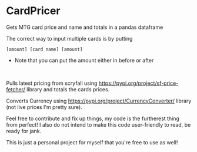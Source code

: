 # CardPricer
Gets MTG card price and name and totals in a pandas dataframe

The correct way to input multiple cards is by putting

```[amount] [card name] [amount]```

 - Note that you can put the amount either in before or after

   <br>

Pulls latest pricing from scryfall using https://pypi.org/project/sf-price-fetcher/ library and totals the cards prices.

Converts Currency using https://pypi.org/project/CurrencyConverter/ library (not live prices I'm pretty sure).

Feel free to contribute and fix up things, my code is the furtherest thing from perfect! I also do not intend to make this code user-friendly to read, be ready for jank.

This is just a personal project for myself that you're free to use as well!
